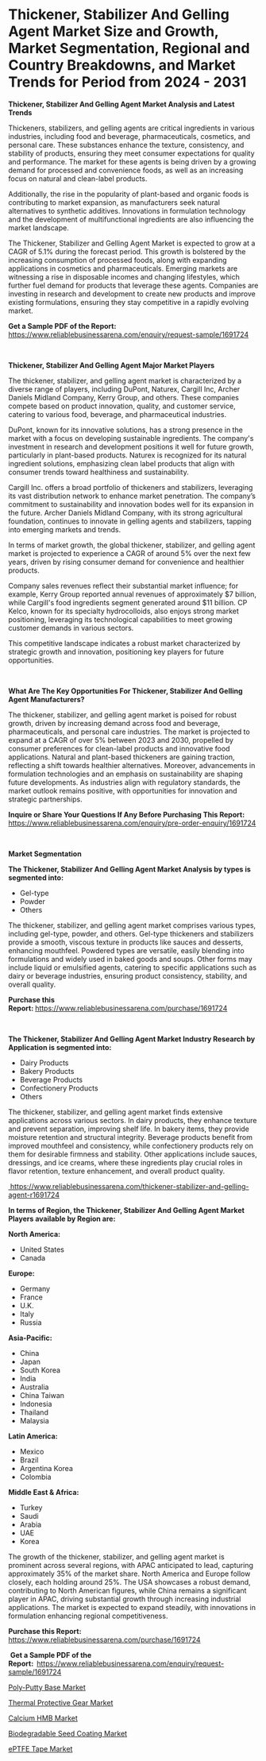 <p><h1>Thickener, Stabilizer And Gelling Agent Market Size and Growth, Market Segmentation, Regional and Country Breakdowns, and Market Trends for Period from 2024 -  2031</h1></p><p><strong>Thickener, Stabilizer And Gelling Agent Market Analysis and Latest Trends</strong></p>
<p><p>Thickeners, stabilizers, and gelling agents are critical ingredients in various industries, including food and beverage, pharmaceuticals, cosmetics, and personal care. These substances enhance the texture, consistency, and stability of products, ensuring they meet consumer expectations for quality and performance. The market for these agents is being driven by a growing demand for processed and convenience foods, as well as an increasing focus on natural and clean-label products. </p><p>Additionally, the rise in the popularity of plant-based and organic foods is contributing to market expansion, as manufacturers seek natural alternatives to synthetic additives. Innovations in formulation technology and the development of multifunctional ingredients are also influencing the market landscape. </p><p>The Thickener, Stabilizer and Gelling Agent Market is expected to grow at a CAGR of 5.1% during the forecast period. This growth is bolstered by the increasing consumption of processed foods, along with expanding applications in cosmetics and pharmaceuticals. Emerging markets are witnessing a rise in disposable incomes and changing lifestyles, which further fuel demand for products that leverage these agents. Companies are investing in research and development to create new products and improve existing formulations, ensuring they stay competitive in a rapidly evolving market.</p></p>
<p><strong>Get a Sample PDF of the Report:&nbsp;</strong> <a href="https://www.reliablebusinessarena.com/enquiry/request-sample/1691724?utm_campaign=1337&utm_medium=2&utm_source=Github&utm_content=ia&utm_term=18102024&utm_id=thickener-stabilizer-and-gelling-agent">https://www.reliablebusinessarena.com/enquiry/request-sample/1691724</a></p>
<p>&nbsp;</p>
<p><strong>Thickener, Stabilizer And Gelling Agent Major Market Players</strong></p>
<p><p>The thickener, stabilizer, and gelling agent market is characterized by a diverse range of players, including DuPont, Naturex, Cargill Inc, Archer Daniels Midland Company, Kerry Group, and others. These companies compete based on product innovation, quality, and customer service, catering to various food, beverage, and pharmaceutical industries.</p><p>DuPont, known for its innovative solutions, has a strong presence in the market with a focus on developing sustainable ingredients. The company's investment in research and development positions it well for future growth, particularly in plant-based products. Naturex is recognized for its natural ingredient solutions, emphasizing clean label products that align with consumer trends toward healthiness and sustainability.</p><p>Cargill Inc. offers a broad portfolio of thickeners and stabilizers, leveraging its vast distribution network to enhance market penetration. The company’s commitment to sustainability and innovation bodes well for its expansion in the future. Archer Daniels Midland Company, with its strong agricultural foundation, continues to innovate in gelling agents and stabilizers, tapping into emerging markets and trends.</p><p>In terms of market growth, the global thickener, stabilizer, and gelling agent market is projected to experience a CAGR of around 5% over the next few years, driven by rising consumer demand for convenience and healthier products.</p><p>Company sales revenues reflect their substantial market influence; for example, Kerry Group reported annual revenues of approximately $7 billion, while Cargill's food ingredients segment generated around $11 billion. CP Kelco, known for its specialty hydrocolloids, also enjoys strong market positioning, leveraging its technological capabilities to meet growing customer demands in various sectors.</p><p>This competitive landscape indicates a robust market characterized by strategic growth and innovation, positioning key players for future opportunities.</p></p>
<p>&nbsp;</p>
<p><strong>What Are The Key Opportunities For Thickener, Stabilizer And Gelling Agent Manufacturers?</strong></p>
<p><p>The thickener, stabilizer, and gelling agent market is poised for robust growth, driven by increasing demand across food and beverage, pharmaceuticals, and personal care industries. The market is projected to expand at a CAGR of over 5% between 2023 and 2030, propelled by consumer preferences for clean-label products and innovative food applications. Natural and plant-based thickeners are gaining traction, reflecting a shift towards healthier alternatives. Moreover, advancements in formulation technologies and an emphasis on sustainability are shaping future developments. As industries align with regulatory standards, the market outlook remains positive, with opportunities for innovation and strategic partnerships.</p></p>
<p><strong>Inquire or Share Your Questions If Any Before Purchasing This Report:</strong> <a href="https://www.reliablebusinessarena.com/enquiry/pre-order-enquiry/1691724?utm_campaign=1337&utm_medium=2&utm_source=Github&utm_content=ia&utm_term=18102024&utm_id=thickener-stabilizer-and-gelling-agent">https://www.reliablebusinessarena.com/enquiry/pre-order-enquiry/1691724</a></p>
<p>&nbsp;</p>
<p><strong>Market Segmentation</strong></p>
<p><strong>The Thickener, Stabilizer And Gelling Agent Market Analysis by types is segmented into:</strong></p>
<p><ul><li>Gel-type</li><li>Powder</li><li>Others</li></ul></p>
<p><p>The thickener, stabilizer, and gelling agent market comprises various types, including gel-type, powder, and others. Gel-type thickeners and stabilizers provide a smooth, viscous texture in products like sauces and desserts, enhancing mouthfeel. Powdered types are versatile, easily blending into formulations and widely used in baked goods and soups. Other forms may include liquid or emulsified agents, catering to specific applications such as dairy or beverage industries, ensuring product consistency, stability, and overall quality.</p></p>
<p><strong>Purchase this Report:&nbsp;</strong><a href="https://www.reliablebusinessarena.com/purchase/1691724?utm_campaign=1337&utm_medium=2&utm_source=Github&utm_content=ia&utm_term=18102024&utm_id=thickener-stabilizer-and-gelling-agent">https://www.reliablebusinessarena.com/purchase/1691724</a></p>
<p>&nbsp;</p>
<p><strong>The Thickener, Stabilizer And Gelling Agent Market Industry Research by Application is segmented into:</strong></p>
<p><ul><li>Dairy Products</li><li>Bakery Products</li><li>Beverage Products</li><li>Confectionery Products</li><li>Others</li></ul></p>
<p><p>The thickener, stabilizer, and gelling agent market finds extensive applications across various sectors. In dairy products, they enhance texture and prevent separation, improving shelf life. In bakery items, they provide moisture retention and structural integrity. Beverage products benefit from improved mouthfeel and consistency, while confectionery products rely on them for desirable firmness and stability. Other applications include sauces, dressings, and ice creams, where these ingredients play crucial roles in flavor retention, texture enhancement, and overall product quality.</p></p>
<p><a href="https://www.reliablebusinessarena.com/thickener-stabilizer-and-gelling-agent-r1691724?utm_campaign=1337&utm_medium=2&utm_source=Github&utm_content=ia&utm_term=18102024&utm_id=thickener-stabilizer-and-gelling-agent">&nbsp;https://www.reliablebusinessarena.com/thickener-stabilizer-and-gelling-agent-r1691724</a></p>
<p><strong>In terms of Region, the Thickener, Stabilizer And Gelling Agent Market Players available by Region are:</strong></p>
<p>
    <p> <strong> North America: </strong>
        <ul>
            <li>United States</li>
            <li>Canada</li>
        </ul>
        </p> 
    <p> <strong> Europe: </strong>
        <ul>
            <li>Germany</li>
            <li>France</li>
            <li>U.K.</li>
            <li>Italy</li>
            <li>Russia</li>
        </ul>
        </p> 
    <p> <strong> Asia-Pacific: </strong>
        <ul>
            <li>China</li>
            <li>Japan</li>
            <li>South Korea</li>
            <li>India</li>
            <li>Australia</li>
            <li>China Taiwan</li>
            <li>Indonesia</li>
            <li>Thailand</li>
            <li>Malaysia</li>
        </ul>
        </p> 
    <p> <strong> Latin America: </strong>
        <ul>
            <li>Mexico</li>
            <li>Brazil</li>
            <li>Argentina Korea</li>
            <li>Colombia</li>
        </ul>
        </p> 
    <p> <strong> Middle East & Africa: </strong>
        <ul>
            <li>Turkey</li>
            <li>Saudi</li>
            <li>Arabia</li>
            <li>UAE</li>
            <li>Korea</li>
        </ul>
    </p>
    </p>
<p><p>The growth of the thickener, stabilizer, and gelling agent market is prominent across several regions, with APAC anticipated to lead, capturing approximately 35% of the market share. North America and Europe follow closely, each holding around 25%. The USA showcases a robust demand, contributing to North American figures, while China remains a significant player in APAC, driving substantial growth through increasing industrial applications. The market is expected to expand steadily, with innovations in formulation enhancing regional competitiveness.</p></p>
<p><strong>Purchase this Report: </strong><a href="https://www.reliablebusinessarena.com/purchase/1691724?utm_campaign=1337&utm_medium=2&utm_source=Github&utm_content=ia&utm_term=18102024&utm_id=thickener-stabilizer-and-gelling-agent">https://www.reliablebusinessarena.com/purchase/1691724</a></p>
<p>&nbsp;<strong>Get a Sample PDF of the Report:&nbsp;&nbsp;</strong><a href="https://www.reliablebusinessarena.com/enquiry/request-sample/1691724?utm_campaign=1337&utm_medium=2&utm_source=Github&utm_content=ia&utm_term=18102024&utm_id=thickener-stabilizer-and-gelling-agent">https://www.reliablebusinessarena.com/enquiry/request-sample/1691724</a></p>
<p><strong></strong></p>
<p><p><a href="https://github.com/justicetuthi/Market-Research-Report-List-1/blob/main/poly-putty-base-market.md?utm_campaign=1337&utm_medium=2&utm_source=Github&utm_content=ia&utm_term=18102024&utm_id=thickener-stabilizer-and-gelling-agent">Poly-Putty Base Market</a></p><p><a href="https://github.com/anselmp21u/Market-Research-Report-List-1/blob/main/thermal-protective-gear-market.md?utm_campaign=1337&utm_medium=2&utm_source=Github&utm_content=ia&utm_term=18102024&utm_id=thickener-stabilizer-and-gelling-agent">Thermal Protective Gear Market</a></p><p><a href="https://www.linkedin.com/pulse/global-perspectives-calcium-hmb-market-trends-challenges-forecast-l556f?utm_campaign=1337&utm_medium=2&utm_source=Github&utm_content=ia&utm_term=18102024&utm_id=thickener-stabilizer-and-gelling-agent">Calcium HMB Market</a></p><p><a href="https://www.linkedin.com/pulse/key-drivers-biodegradable-seed-coating-market-trends-future-outlook-l6mkf?utm_campaign=1337&utm_medium=2&utm_source=Github&utm_content=ia&utm_term=18102024&utm_id=thickener-stabilizer-and-gelling-agent">Biodegradable Seed Coating Market</a></p><p><a href="https://www.linkedin.com/pulse/eptfe-tape-market-trends-growth-outlook-2024-2031-expertide-g3i3f?utm_campaign=1337&utm_medium=2&utm_source=Github&utm_content=ia&utm_term=18102024&utm_id=thickener-stabilizer-and-gelling-agent">ePTFE Tape Market</a></p></p>